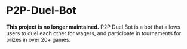 # P2P-Duel-Bot
**This project is no longer maintained.**
P2P Duel Bot is a bot that allows users to duel each other for wagers, and participate in tournaments for prizes in over 20+ games.
